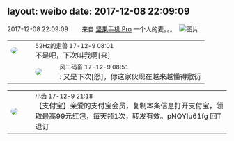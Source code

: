 layout: weibo
date: 2017-12-08 22:09:09
---
<meta name="referrer" content="no-referrer" />

2017-12-08 22:09:09  &nbsp;&nbsp;&nbsp;&nbsp;&nbsp;&nbsp; 来自 <a href="http://app.weibo.com/t/feed/Z4AgP" rel="nofollow">坚果手机 Pro</a>
一个人的麦。。。 ​​​
![图片](https://wx3.sinaimg.cn/large/6d2a6003ly1fm9pqx09bgj20qo0zk77v.jpg)

<table style="width: 100%;">
  <tr>
    <td style="width: 40px;"><img style="border-radius:50%" src="https://tva4.sinaimg.cn/crop.0.0.180.180.50/8beaf773jw1e8qgp5bmzyj2050050aa8.jpg?KID=imgbed,tva&Expires=1624466432&ssig=P4YLeEAQnV"></td>
    <td colspan="2"><small>52Hz的走兽 17-12-9 08:01</small><br/>不是吧，下次叫我啊[来]</td>
  </tr>
  <tr>
    <td/>
    <td style="width: 40px;"><img style="border-radius:50%" src="https://tva3.sinaimg.cn/crop.0.0.639.639.50/6d2a6003jw8f3idy69w2gj20hs0hrt9g.jpg?KID=imgbed,tva&Expires=1624466432&ssig=0iSjq5SS0y"></td>
    <td><small>风二码畜 17-12-9 08:51</small><br/>: 又是下次[怒]，你这家伙现在越来越懂得敷衍</td>
  </tr>
</table>

<table style="width: 100%;">
  <tr>
    <td style="width: 40px;"><img style="border-radius:50%" src="https://tva3.sinaimg.cn/crop.0.0.480.480.50/4d4bc111jw8ejj3t36gwaj20dc0dc769.jpg?KID=imgbed,tva&Expires=1624466432&ssig=27qmR%2F%2BnLC"></td>
    <td colspan="2"><small>小齿 17-12-9 21:18</small><br/>【支付宝】亲爱的支付宝会员，复制本条信息打开支付宝，领取最高99元红包，每天领1次，转发有效。pNQYIu61fg 回T退订</td>
  </tr>
</table>
